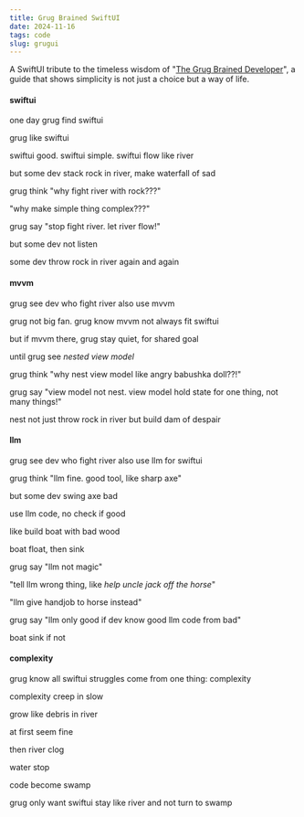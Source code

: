 ```yaml
---
title: Grug Brained SwiftUI
date: 2024-11-16
tags: code
slug: grugui
---
```


A SwiftUI tribute to the timeless wisdom of "[The Grug Brained Developer](https://grugbrain.dev/)", a guide that shows simplicity is not just a choice but a way of life.

#### swiftui

one day grug find swiftui

grug like swiftui

swiftui good. swiftui simple. swiftui flow like river

but some dev stack rock in river, make waterfall of sad

grug think "why fight river with rock???"

"why make simple thing complex???"

grug say "stop fight river. let river flow!"

but some dev not listen

some dev throw rock in river again and again

#### mvvm

grug see dev who fight river also use mvvm

grug not big fan. grug know mvvm not always fit swiftui

but if mvvm there, grug stay quiet, for shared goal

until grug see *nested view model*

grug think "why nest view model like angry babushka doll??!"

grug say "view model not nest. view model hold state for one thing, not many things!"

nest not just throw rock in river but build dam of despair

#### llm

grug see dev who fight river also use llm for swiftui

grug think "llm fine. good tool, like sharp axe"

but some dev swing axe bad

use llm code, no check if good

like build boat with bad wood

boat float, then sink

grug say "llm not magic"

"tell llm wrong thing, like *help uncle jack off the horse*"

"llm give handjob to horse instead"

grug say "llm only good if dev know good llm code from bad"

boat sink if not

#### complexity

grug know all swiftui struggles come from one thing: complexity

complexity creep in slow

grow like debris in river

at first seem fine

then river clog 

water stop

code become swamp

grug only want swiftui stay like river and not turn to swamp
